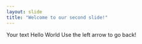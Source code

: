 ```yaml
---
layout: slide
title: "Welcome to our second slide!"
---
```

Your text Hello World
Use the left arrow to go back!
